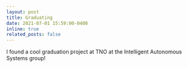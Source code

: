```yaml
---
layout: post
title: Graduating
date: 2021-07-01 15:59:00-0400
inline: true
related_posts: false
---
```


I found a cool graduation project at TNO at the Intelligent Autonomous Systems group!